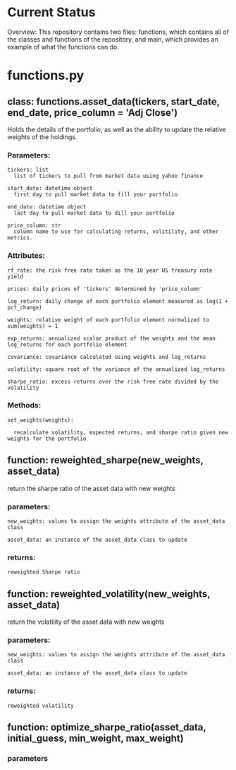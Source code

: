 
# Current Status #

Overview: This repository contains two files: functions, which contains all of the classes and functions of the repository, and main, which provides an example of what the functions can do.


# functions.py #


## class: functions.asset_data(tickers, start_date, end_date, price_column = 'Adj Close')

  Holds the details of the portfolio, as well as the ability to update the relative weights of the holdings.

  ### Parameters:
  
    tickers: list
      list of tickers to pull from market data using yahoo finance
      
    start_date: datetime object
      first day to pull market data to fill your portfolio
      
    end_date: datetime object
      last day to pull market data to dill your portfolio
      
    price_column: str
      column name to use for calculating returns, volitility, and other metrics.

  ### Attributes:
  
    rf_rate: the risk free rate taken as the 10 year US treasury note yield
    
    prices: daily prices of 'tickers' determined by 'price_column'
    
    log_return: daily change of each portfolio element measured as log(1 + pct_change)
    
    weights: relative weight of each portfolio element normalized to sum(weights) = 1
    
    exp_returns: annualized scalar product of the weights and the mean log_returns for each portfolio element
    
    covariance: covariance calculated using weights and log_returns
    
    volatility: square root of the variance of the annualized log_returns
    
    sharpe_ratio: excess returns over the risk free rate divided by the volatility

  ### Methods:
  
    set_weights(weights):
    
      recalculate volatility, expected returns, and sharpe ratio given new weights for the portfolio

      
      

## function: reweighted_sharpe(new_weights, asset_data)

  return the sharpe ratio of the asset data with new weights

  ### parameters:

    new_weights: values to assign the weights attribute of the asset_data class

    asset_data: an instance of the asset_data class to update

  ### returns:

    reweighted Sharpe ratio

    

## function: reweighted_volatility(new_weights, asset_data)

  return the volatility of the asset data with new weights

  ### parameters:

    new_weights: values to assign the weights attribute of the asset_data class

    asset_data: an instance of the asset_data class to update

  ### returns:

    reweighted volatility

    

## function: optimize_sharpe_ratio(asset_data, initial_guess, min_weight, max_weight)

  ### parameters 
    
    
